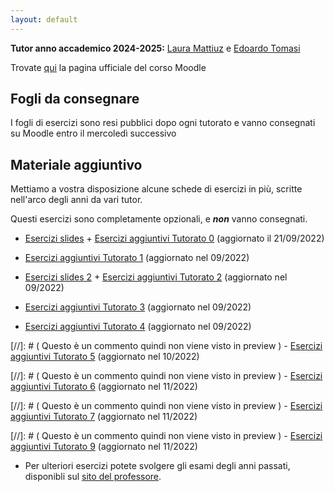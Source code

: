 ```yaml
---
layout: default
---
```


**Tutor anno accademico 2024-2025:** [Laura Mattiuz](mailto:laura.mattiuz@studenti.unitn.it) e [Edoardo Tomasi](mailto:edoardo.tomasi-2@studenti.unitn.it)

Trovate [qui](https://didatticaonline.unitn.it/dol/course/view.php?id=39362) la pagina ufficiale del corso Moodle

## Fogli da consegnare
 I fogli di esercizi sono resi pubblici dopo ogni tutorato e vanno consegnati su Moodle entro il mercoledì successivo
 
## Materiale aggiuntivo

 Mettiamo a vostra disposizione alcune schede di esercizi in più, scritte nell'arco degli anni da vari tutor.

 Questi esercizi sono completamente opzionali, e **_non_** vanno consegnati.

 - [Esercizi slides](Esercizi_slides.pdf) + [Esercizi aggiuntivi Tutorato 0](Esercizi_aggiuntivi_0.pdf) (aggiornato il 21/09/2022)

- [Esercizi aggiuntivi Tutorato 1](Esercizi_aggiuntivi_1.pdf) (aggiornato nel 09/2022)

 - [Esercizi slides 2](Esercizi_slides_2.pdf) + [Esercizi aggiuntivi Tutorato 2](Esercizi_aggiuntivi_2.pdf) (aggiornato nel 09/2022)
 
 - [Esercizi aggiuntivi Tutorato 3](Esercizi_aggiuntivi_3.pdf) (aggiornato nel 09/2022)
 
 - [Esercizi aggiuntivi Tutorato 4](Esercizi_aggiuntivi_4.pdf) (aggiornato nel 09/2022)
 
[//]: # ( Questo è un commento quindi non viene visto in preview ) - [Esercizi aggiuntivi Tutorato 5](Esercizi_aggiuntivi_5.pdf) (aggiornato nel 10/2022)
 
[//]: # ( Questo è un commento quindi non viene visto in preview ) - [Esercizi aggiuntivi Tutorato 6](Esercizi_aggiuntivi_6.pdf) (aggiornato nel 11/2022)
 
[//]: # ( Questo è un commento quindi non viene visto in preview ) - [Esercizi aggiuntivi Tutorato 7](Esercizi_aggiuntivi_7.pdf) (aggiornato nel 11/2022)
 
[//]: # ( Questo è un commento quindi non viene visto in preview ) - [Esercizi aggiuntivi Tutorato 9](Esercizi_aggiuntivi_9.pdf) (aggiornato nel 11/2022)

 - Per ulteriori esercizi potete svolgere gli esami degli anni passati, disponibli sul [sito del professore](https://disi.unitn.it/~zunino/teaching/informatica/).
